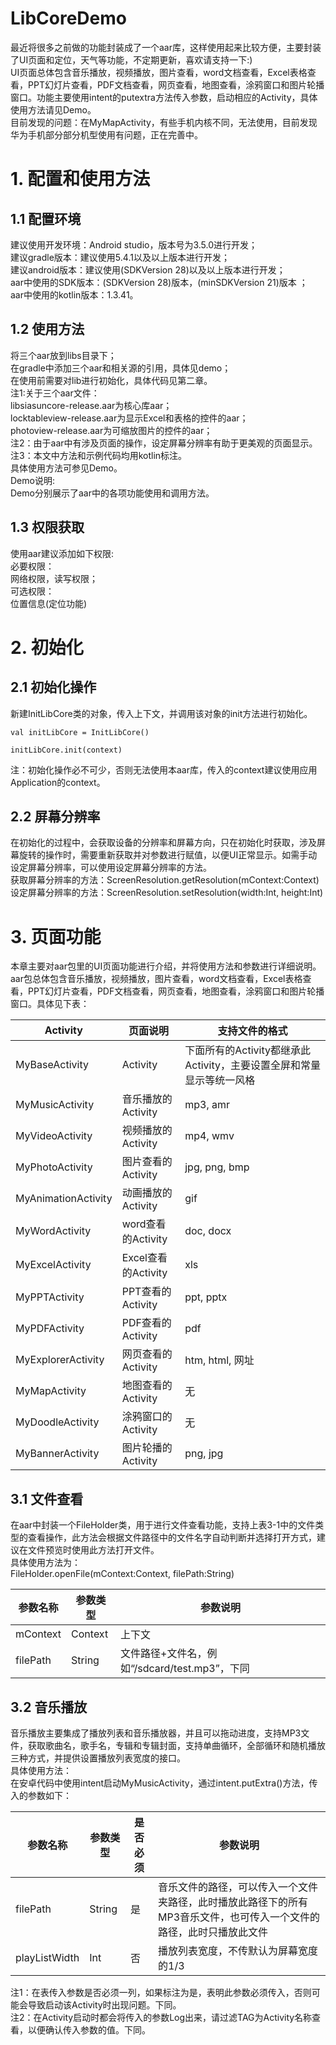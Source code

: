 # LibCoreDemo<br>
最近将很多之前做的功能封装成了一个aar库，这样使用起来比较方便，主要封装了UI页面和定位，天气等功能，不定期更新，喜欢请支持一下:)<br>
UI页面总体包含音乐播放，视频播放，图片查看，word文档查看，Excel表格查看，PPT幻灯片查看，PDF文档查看，网页查看，地图查看，涂鸦窗口和图片轮播窗口。功能主要使用intent的putextra方法传入参数，启动相应的Activity，具体使用方法请见Demo。<br>
目前发现的问题：在MyMapActivity，有些手机内核不同，无法使用，目前发现华为手机部分部分机型使用有问题，正在完善中。<br>

# 1. 配置和使用方法<br>

## 1.1 配置环境<br>
建议使用开发环境：Android studio，版本号为3.5.0进行开发；<br>
建议gradle版本：建议使用5.4.1以及以上版本进行开发；<br>
建议android版本：建议使用(SDKVersion 28)以及以上版本进行开发；<br>
aar中使用的SDK版本：(SDKVersion 28)版本，(minSDKVersion 21)版本 ；<br>
aar中使用的kotlin版本：1.3.41。<br>

## 1.2 使用方法<br>
将三个aar放到libs目录下；<br>
在gradle中添加三个aar和相关源的引用，具体见demo；<br>
在使用前需要对lib进行初始化，具体代码见第二章。<br>
注1:关于三个aar文件：<br>
libsiasuncore-release.aar为核心库aar；<br>
locktableview-release.aar为显示Excel和表格的控件的aar；<br>
photoview-release.aar为可缩放图片的控件的aar；<br>
注2：由于aar中有涉及页面的操作，设定屏幕分辨率有助于更美观的页面显示。<br>
注3：本文中方法和示例代码均用kotlin标注。<br>
具体使用方法可参见Demo。<br>
Demo说明:<br>
Demo分别展示了aar中的各项功能使用和调用方法。<br>

## 1.3 权限获取<br>
使用aar建议添加如下权限:<br>
必要权限：<br>
网络权限，读写权限；<br>
可选权限：<br>
位置信息(定位功能)<br>
# 2. 初始化<br>

## 2.1 初始化操作<br>
新建InitLibCore类的对象，传入上下文，并调用该对象的init方法进行初始化。<br>

    val initLibCore = InitLibCore()

    initLibCore.init(context)

注：初始化操作必不可少，否则无法使用本aar库，传入的context建议使用应用Application的context。<br>
## 2.2 屏幕分辨率<br>
在初始化的过程中，会获取设备的分辨率和屏幕方向，只在初始化时获取，涉及屏幕旋转的操作时，需要重新获取并对参数进行赋值，以便UI正常显示。如需手动设定屏幕分辨率，可以使用设定屏幕分辨率的方法。<br>
获取屏幕分辨率的方法：ScreenResolution.getResolution(mContext:Context)<br>
设定屏幕分辨率的方法：ScreenResolution.setResolution(width:Int, height:Int)<br>

# 3. 页面功能

本章主要对aar包里的UI页面功能进行介绍，并将使用方法和参数进行详细说明。aar包总体包含音乐播放，视频播放，图片查看，word文档查看，Excel表格查看，PPT幻灯片查看，PDF文档查看，网页查看，地图查看，涂鸦窗口和图片轮播窗口。具体见下表：<br>


Activity            |页面说明                |支持文件的格式
--------------------|----------------------|------------------------------------------------------------
MyBaseActivity	    | Activity	           |下面所有的Activity都继承此Activity，主要设置全屏和常量显示等统一风格
MyMusicActivity	    |音乐播放的Activity	    |mp3, amr
MyVideoActivity	    |视频播放的Activity	    |mp4, wmv
MyPhotoActivity	    |图片查看的Activity	    |jpg, png, bmp
MyAnimationActivity	|动画播放的Activity	    |gif
MyWordActivity	    |word查看的Activity	 |doc, docx
MyExcelActivity	    |Excel查看的Activity	 |xls
MyPPTActivity	    |PPT查看的Activity	     |ppt, pptx
MyPDFActivity	    |PDF查看的Activity	     |pdf
MyExplorerActivity	|网页查看的Activity	    |htm, html, 网址
MyMapActivity	    |地图查看的Activity	    |无
MyDoodleActivity	|涂鸦窗口的Activity	    |无
MyBannerActivity	|图片轮播的Activity	    |png, jpg

## 3.1 文件查看<br>
在aar中封装一个FileHolder类，用于进行文件查看功能，支持上表3-1中的文件类型的查看操作，此方法会根据文件路径中的文件名字自动判断并选择打开方式，建议在文件预览时使用此方法打开文件。<br>
具体使用方法为：<br>
FileHolder.openFile(mContext:Context, filePath:String)<br>

参数名称             |参数类型                |参数说明
--------------------|----------------------|---------------------------------------------
mContext     	    | Context	           |上下文
filePath     	    | String	           |文件路径+文件名，例如“/sdcard/test.mp3”，下同

## 3.2 音乐播放<br>
音乐播放主要集成了播放列表和音乐播放器，并且可以拖动进度，支持MP3文件，获取歌曲名，歌手名，专辑和专辑封面，支持单曲循环，全部循环和随机播放三种方式，并提供设置播放列表宽度的接口。<br>
具体使用方法：<br>
在安卓代码中使用intent启动MyMusicActivity，通过intent.putExtra()方法，传入的参数如下：<br>

参数名称|参数类型 |是否必须|参数说明
-------|-------|-------|-------
filePath|String|是|音乐文件的路径，可以传入一个文件夹路径，此时播放此路径下的所有MP3音乐文件，也可传入一个文件的路径，此时只播放此文件
playListWidth|Int|否|播放列表宽度，不传默认为屏幕宽度的1/3

注1：在表传入参数是否必须一列，如果标注为是，表明此参数必须传入，否则可能会导致启动该Activity时出现问题。下同。<br>
注2：在Activity启动时都会将传入的参数Log出来，请过滤TAG为Activity名称查看，以便确认传入参数的值。下同。<br>
